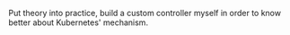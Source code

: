 Put theory into practice, build a custom controller myself in order to know better about Kubernetes' mechanism.
